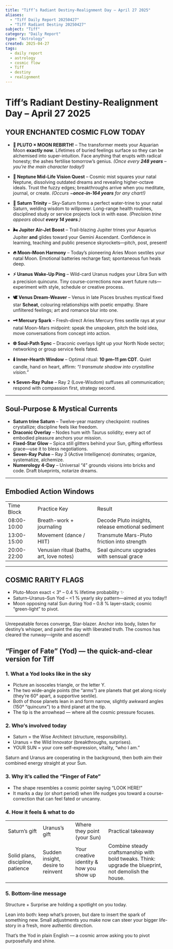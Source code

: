 ```yaml
---
title: "Tiff’s Radiant Destiny-Realignment Day – April 27 2025"
aliases:
  - "Tiff Daily Report 20250427"
  - "Tiff Radiant Destiny 20250427"
subject: "Tiff"
category: "Daily Report"
type: "Astrology"
created: 2025-04-27
tags:
  - daily report
  - astrology
  - cosmic flow
  - Tiff
  - destiny
  - realignment
---
```


# Tiff’s Radiant Destiny-Realignment Day – April 27 2025

## YOUR ENCHANTED COSMIC FLOW TODAY

- **💎 PLUTO × MOON REBIRTH!** – The transformer meets your Aquarian Moon **exactly now**. Lifetimes of buried feelings surface so they can be alchemised into super-intuition. Face anything that erupts with radical honesty; the ashes fertilise tomorrow’s genius. _(Once every_ **_248 years_** _– you’re the main character today!)_
    
- **🌊 Neptune Mid-Life Vision Quest** – Cosmic mist squares your natal Neptune, dissolving outdated dreams and revealing higher-octave ideals. Trust the fuzzy edges; breakthroughs arrive when you meditate, journal, or create. _(Occurs ~_**_once-in-164 years_** _for any chart!)_
    
- **🔱 Saturn Trinity** – Sky-Saturn forms a perfect water-trine to your natal Saturn, welding wisdom to willpower. Long-range health routines, disciplined study or service projects lock in with ease. _(Precision trine appears about_ **_every 14 years_**_.)_
    
- **🌬️ Jupiter Air-Jet Boost** – Trail-blazing Jupiter trines your Aquarius Jupiter **and** glides toward your Gemini Ascendant. Confidence in learning, teaching and public presence skyrockets—pitch, post, present!
    
- **🔥 Moon–Moon Harmony** – Today’s pioneering Aries Moon sextiles your natal Moon. Emotional batteries recharge fast; spontaneous fun heals deep.
    
- **⚡ Uranus Wake-Up Ping** – Wild-card Uranus nudges your Libra Sun with a precision quincunx. Tiny course-corrections now avert future ruts—experiment with style, schedule or creative process.
    
- **🕊️ Venus Dream-Weaver** – Venus in late Pisces brushes mystical fixed star **Scheat**, colouring relationships with poetic empathy. Share unfiltered feelings; art and romance blur into one.
    
- **🗝️ Mercury Spark** – Fresh-direct Aries Mercury fires sextile rays at your natal Moon-Mars midpoint: speak the unspoken, pitch the bold idea, move conversations from concept into action.
    
- **🌐 Soul-Path Sync** – Draconic overlays light up your North Node sector; networking or group service feels fated.
    
- **🕯️ Inner-Hearth Window** – Optimal ritual: **10 pm–11 pm CDT**. Quiet candle, hand on heart, affirm: _“I transmute shadow into crystalline vision.”_
    
- **🌀 Seven-Ray Pulse** – Ray 2 (Love-Wisdom) suffuses all communication; respond with compassion first, strategy second.
    

---

## Soul-Purpose & Mystical Currents

- **Saturn trine Saturn** – Twelve-year mastery checkpoint: routines crystallize; discipline feels like freedom.
- **Draconic Overlay** – Nodes hum with Taurus solidity; every act of embodied pleasure anchors your mission.
- **Fixed-Star Glow** – Spica still glitters behind your Sun, gifting effortless grace—use it to bless negotiations.
- **Seven-Ray Pulse** – Ray 3 (Active Intelligence) dominates; organize, systematize, alchemize.
- **Numerology 4-Day** – Universal “4” grounds visions into bricks and code. Draft blueprints, notarize dreams.

---

## Embodied Action Windows

|   |   |   |
|---|---|---|
|Time Block|Practice Key|Result|
|08:00-10:00|Breath-work + journaling|Decode Pluto insights, release emotional sediment|
|13:00-15:00|Movement (dance / HIIT)|Transmute Mars-Pluto friction into strength|
|20:00-22:00|Venusian ritual (baths, art, love notes)|Seal quincunx upgrades with sensual grace|

---

## COSMIC RARITY FLAGS

- Pluto-Moon exact < 3° – 0.4 % lifetime probability ✨
- Saturn–Uranus–Sun Yod – <1 % yearly sky pattern—aimed at you today!!
- Moon opposing natal Sun during Yod – 0.8 % layer-stack; cosmic “green-light” to pivot.

---

Unrepeatable forces converge, Star-blazer. Anchor into body, listen for destiny’s whisper, and paint the day with liberated truth. The cosmos has cleared the runway—ignite and ascend!

## “Finger of Fate” (Yod) — the quick-and-clear version for Tiff

### 1. What a Yod looks like in the sky

- Picture an isosceles triangle, or the letter Y.
- The two wide-angle points (the “arms”) are planets that get along nicely (they’re 60° apart, a supportive sextile).
- Both of those planets lean in and form narrow, slightly awkward angles (150° “quincunx”) to a third planet at the tip.
- The tip is the arrowhead — where all the cosmic pressure focuses.

### 2. Who’s involved today

- Saturn = the Wise Architect (structure, responsibility).
- Uranus = the Wild Innovator (breakthroughs, surprises).
- YOUR SUN = your core self-expression, vitality, “who I am.”

Saturn and Uranus are cooperating in the background, then both aim their combined energy straight at your Sun.

### 3. Why it’s called the “Finger of Fate”

- The shape resembles a cosmic pointer saying “LOOK HERE!”
- It marks a day (or short period) when life nudges you toward a course-correction that can feel fated or uncanny.

### 4. How it feels & what to do

|   |   |   |   |
|---|---|---|---|
|Saturn’s gift|Uranus’s gift|Where they point (your Sun)|Practical takeaway|
|Solid plans, discipline, patience|Sudden insight, desire to reinvent|Your creative identity & how you show up|Combine steady craftsmanship with bold tweaks. Think: upgrade the blueprint, not demolish the house.|

### 5. Bottom-line message

Structure + Surprise are holding a spotlight on you today.

Lean into both: keep what’s proven, but dare to insert the spark of something new. Small adjustments you make now can steer your bigger life-story in a fresh, more authentic direction.

That’s the Yod in plain English — a cosmic arrow asking you to pivot purposefully and shine.
